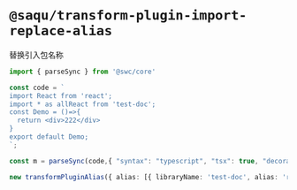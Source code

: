 # `@saqu/transform-plugin-import-replace-alias`

替换引入包名称

```ts
import { parseSync } from '@swc/core'

const code = `
import React from 'react';
import * as allReact from 'test-doc';
const Demo = ()=>{
  return <div>222</div>
}
export default Demo;
`;

const m = parseSync(code,{ "syntax": "typescript", "tsx": true, "decorators": true})

new transformPluginAlias({ alias: [{ libraryName: 'test-doc', alias: 'react' }]}).visitProgram(m)

```
